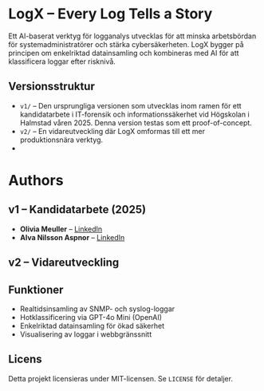 # LogX – Every Log Tells a Story

Ett AI-baserat verktyg för logganalys utvecklas för att minska arbetsbördan för systemadministratörer och stärka cybersäkerheten. LogX bygger på principen om enkelriktad datainsamling och kombineras med AI för att klassificera loggar efter risknivå.

## Versionsstruktur

- `v1/` – Den ursprungliga versionen som utvecklas inom ramen för ett kandidatarbete i IT-forensik och informationssäkerhet vid Högskolan i Halmstad våren 2025. Denna version testas som ett proof-of-concept.
- `v2/` – En vidareutveckling där LogX omformas till ett mer produktionsnära verktyg.
- 
# Authors

## v1 – Kandidatarbete (2025)
- **Olivia Meuller** – [LinkedIn](https://se.linkedin.com/in/olivia-meuller-0b0759250)
- **Alva Nilsson Aspnor** – [LinkedIn](https://se.linkedin.com/in/alvanilssonaspnor)

## v2 – Vidareutveckling

## Funktioner

- Realtidsinsamling av SNMP- och syslog-loggar
- Hotklassificering via GPT-4o Mini (OpenAI)
- Enkelriktad datainsamling för ökad säkerhet
- Visualisering av loggar i webbgränssnitt

## Licens

Detta projekt licensieras under MIT-licensen. Se `LICENSE` för detaljer.
